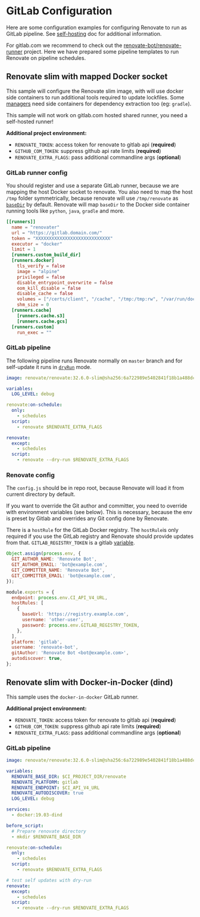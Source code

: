 # GitLab Configuration

Here are some configuration examples for configuring Renovate to run as GitLab pipeline.
See [self-hosting](https://docs.renovatebot.com/getting-started/running/#self-hosting-renovate) doc for additional information.

For gitlab.com we recommend to check out the [renovate-bot/renovate-runner](https://gitlab.com/renovate-bot/renovate-runner) project. Here we have prepared some pipeline templates to run Renovate on pipeline schedules.

## Renovate slim with mapped Docker socket

This sample will configure the Renovate slim image, with will use docker side containers to run additional tools required to update lockfiles.
Some [managers](https://docs.renovatebot.com/modules/manager/) need side containers for dependency extraction too (eg: `gradle`).

This sample will not work on gitlab.com hosted shared runner, you need a self-hosted runner!


**Additional project environment:**
- `RENOVATE_TOKEN`: access token for renovate to gitlab api (**required**)
- `GITHUB_COM_TOKEN`: suppress github api rate limits (**required**)
- `RENOVATE_EXTRA_FLAGS`: pass additional commandline args (**optional**)

### GitLab runner config

You should register and use a separate GitLab runner, because we are mapping the host Docker socket to renovate.
You also need to map the host `/tmp` folder symmetrically, because renovate will use `/tmp/renovate` as [`baseDir`](https://docs.renovatebot.com/self-hosted-configuration/#basedir) by default.
Renovate will map `baseDir` to the Docker side container running tools like `python`, `java`, `gradle` and more.

```toml
[[runners]]
  name = "renovater"
  url = "https://gitlab.domain.com/"
  token = "XXXXXXXXXXXXXXXXXXXXXXXXXXXX"
  executor = "docker"
  limit = 1
  [runners.custom_build_dir]
  [runners.docker]
    tls_verify = false
    image = "alpine"
    privileged = false
    disable_entrypoint_overwrite = false
    oom_kill_disable = false
    disable_cache = false
    volumes = ["/certs/client", "/cache", "/tmp:/tmp:rw", "/var/run/docker.sock:/var/run/docker.sock"]
    shm_size = 0
  [runners.cache]
    [runners.cache.s3]
    [runners.cache.gcs]
  [runners.custom]
    run_exec = ""
```

### GitLab pipeline

The following pipeline runs Renovate normally on `master` branch and for self-update it runs in [`dryRun`](https://docs.renovatebot.com/self-hosted-configuration/#dryrun) mode.

```yml
image: renovate/renovate:32.6.0-slim@sha256:6a722989e5402841f18b1a488dc3b117fd6afae0f61544134069fd3dba5bba83

variables:
  LOG_LEVEL: debug

renovate:on-schedule:
  only:
    - schedules
  script:
    - renovate $RENOVATE_EXTRA_FLAGS

renovate:
  except:
    - schedules
  script:
    - renovate --dry-run $RENOVATE_EXTRA_FLAGS

```

### Renovate config

The `config.js` should be in repo root, because Renovate will load it from current directory by default.

If you want to override the Git author and committer, you need to override with environment variables (see below).
This is necessary, because the env is preset by Gitlab and overrides any Git config done by Renovate.

There is a `hostRule` for the GitLab Docker registry.
The `hostRule`is only required if you use the GitLab registry and Renovate should provide updates from that.
`GITLAB_REGISTRY_TOKEN` is a gitlab [variable](https://docs.gitlab.com/ee/ci/variables/#create-a-custom-variable-in-the-ui).

```js
Object.assign(process.env, {
  GIT_AUTHOR_NAME: 'Renovate Bot',
  GIT_AUTHOR_EMAIL: 'bot@example.com',
  GIT_COMMITTER_NAME: 'Renovate Bot',
  GIT_COMMITTER_EMAIL: 'bot@example.com',
});

module.exports = {
  endpoint: process.env.CI_API_V4_URL,
  hostRules: [
    {
      baseUrl: 'https://registry.example.com',
      username: 'other-user',
      password: process.env.GITLAB_REGISTRY_TOKEN,
    },
  ],
  platform: 'gitlab',
  username: 'renovate-bot',
  gitAuthor: 'Renovate Bot <bot@example.com>',
  autodiscover: true,
};
```


## Renovate slim with Docker-in-Docker (dind)

This sample uses the `docker-in-docker` GitLab runner.

**Additional project environment:**
- `RENOVATE_TOKEN`: access token for renovate to gitlab api (**required**)
- `GITHUB_COM_TOKEN`: suppress github api rate limits (**required**)
- `RENOVATE_EXTRA_FLAGS`: pass additional commandline args (**optional**)

### GitLab pipeline

```yml
image: renovate/renovate:32.6.0-slim@sha256:6a722989e5402841f18b1a488dc3b117fd6afae0f61544134069fd3dba5bba83

variables:
  RENOVATE_BASE_DIR: $CI_PROJECT_DIR/renovate
  RENOVATE_PLATFORM: gitlab
  RENOVATE_ENDPOINT: $CI_API_V4_URL
  RENOVATE_AUTODISCOVER: true
  LOG_LEVEL: debug

services:
  - docker:19.03-dind

before_script:
  # Prepare renovate directory
  - mkdir $RENOVATE_BASE_DIR

renovate:on-schedule:
  only:
    - schedules
  script:
    - renovate $RENOVATE_EXTRA_FLAGS

# test self updates with dry-run
renovate:
  except:
    - schedules
  script:
    - renovate --dry-run $RENOVATE_EXTRA_FLAGS
```
